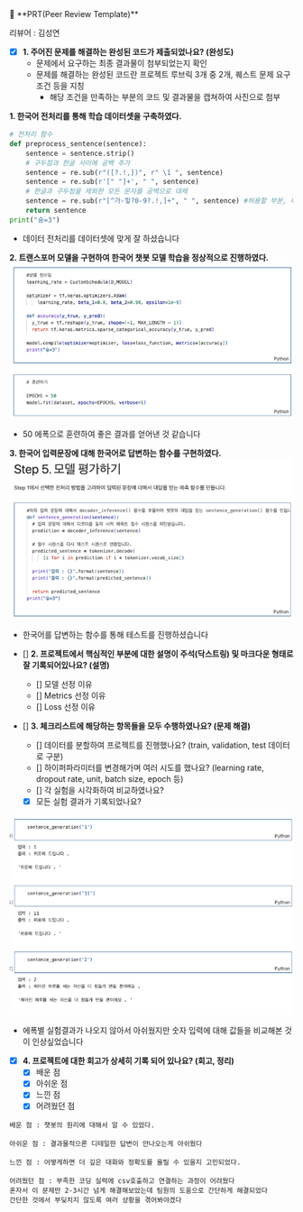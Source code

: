 
<aside>
🔑 **PRT(Peer Review Template)**   

리뷰어 : 김성연

- [x]  **1. 주어진 문제를 해결하는 완성된 코드가 제출되었나요? (완성도)**
    - 문제에서 요구하는 최종 결과물이 첨부되었는지 확인
    - 문제를 해결하는 완성된 코드란 프로젝트 루브릭 3개 중 2개, 
    퀘스트 문제 요구조건 등을 지칭
        - 해당 조건을 만족하는 부분의 코드 및 결과물을 캡쳐하여 사진으로 첨부

**1. 한국어 전처리를 통해 학습 데이터셋을 구축하였다.**
```python
# 전처리 함수
def preprocess_sentence(sentence):
    sentence = sentence.strip()
    # 구두점과 한글 사이에 공백 추가
    sentence = re.sub(r"([?.!,])", r" \1 ", sentence)
    sentence = re.sub(r'[" "]+', " ", sentence)
    # 한글과 구두점을 제외한 모든 문자를 공백으로 대체
    sentence = re.sub(r"[^가-힣?0-9?.!,]+", " ", sentence) #허용할 부분, 나머지 공백
    return sentence
print("슝=3")
```
- 데이터 전처리를 데이터셋에 맞게 잘 하셨습니다

**2. 트랜스포머 모델을 구현하여 한국어 챗봇 모델 학습을 정상적으로 진행하였다.**
![img](img.png)
- 50 에폭으로 훈련하여 좋은 결과를 얻어낸 것 같습니다

**3. 한국어 입력문장에 대해 한국어로 답변하는 함수를 구현하였다.**
![img](img2.png)
- 한국어를 답변하는 함수를 통해 테스트를 진행하셨습니다


- []  **2. 프로젝트에서 핵심적인 부분에 대한 설명이 주석(닥스트링) 및 마크다운 형태로 잘 기록되어있나요? (설명)**
    - []  모델 선정 이유
    - []  Metrics 선정 이유
    - []  Loss 선정 이유

- []  **3. 체크리스트에 해당하는 항목들을 모두 수행하였나요? (문제 해결)**
    - []  데이터를 분할하여 프로젝트를 진행했나요? (train, validation, test 데이터로 구분)
    - []  하이퍼파라미터를 변경해가며 여러 시도를 했나요? (learning rate, dropout rate, unit, batch size, epoch 등)
    - []  각 실험을 시각화하여 비교하였나요?
    - [x]  모든 실험 결과가 기록되었나요?

![img](img3.png)
- 에폭별 실험결과가 나오지 않아서 아쉬웠지만 숫자 입력에 대해 값들을 비교해본 것이 인상싶었습니다

- [x]  **4. 프로젝트에 대한 회고가 상세히 기록 되어 있나요? (회고, 정리)**
    - [x]  배운 점
    - [x]  아쉬운 점
    - [x]  느낀 점
    - [x]  어려웠던 점

```text
배운 점 : 챗봇의 원리에 대해서 알 수 있었다.

아쉬운 점 : 결과물적으론 디테일한 답변이 안나오는게 아쉬웠다

느낀 점 : 어떻게하면 더 깊은 대화와 정확도를 올릴 수 있을지 고민되었다.

어려웠던 점 : 부족한 코딩 실력에 csv호출하고 연결하는 과정이 어려웠다
혼자서 이 문제만 2-3시간 넘게 해결해보았는데 팀원의 도움으로 간단하게 해결되었다
간단한 것에서 부딪치지 않도록 여러 상황을 겪어봐야겠다
```

</aside>
